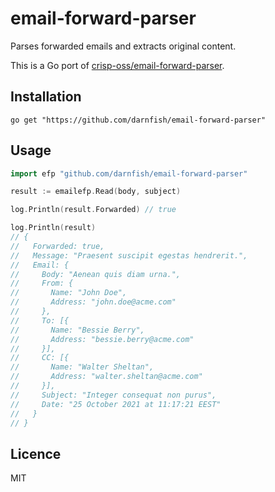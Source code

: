 # email-forward-parser
Parses forwarded emails and extracts original content.

This is a Go port of [crisp-oss/email-forward-parser](https://github.com/crisp-oss/email-forward-parser).

## Installation
```
go get "https://github.com/darnfish/email-forward-parser"
```

## Usage
```go
import efp "github.com/darnfish/email-forward-parser"

result := emailefp.Read(body, subject)

log.Println(result.Forwarded) // true

log.Println(result)
// {
//   Forwarded: true,
//   Message: "Praesent suscipit egestas hendrerit.",
//   Email: {
//     Body: "Aenean quis diam urna.",
//     From: {
//       Name: "John Doe",
//       Address: "john.doe@acme.com"
//     },
//     To: [{
//       Name: "Bessie Berry",
//       Address: "bessie.berry@acme.com"
//     }],
//     CC: [{
//       Name: "Walter Sheltan",
//       Address: "walter.sheltan@acme.com"
//     }],
//     Subject: "Integer consequat non purus",
//     Date: "25 October 2021 at 11:17:21 EEST"
//   }
// }
```

## Licence
MIT
